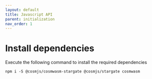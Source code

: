 ```yaml
---
layout: default
title: Javascript API
parent: initialization
nav_order: 1
---
```


# Install dependencies

Execute the following command to install the required dependencies

```
npm i -S @cosmjs/cosmwasm-stargate @cosmjs/stargate cosmwasm
```
